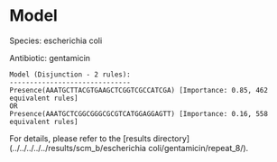 
# Model

Species: escherichia coli

Antibiotic: gentamicin

```
Model (Disjunction - 2 rules):
------------------------------
Presence(AAATGCTTACGTGAAGCTCGGTCGCCATCGA) [Importance: 0.85, 462 equivalent rules]
OR
Presence(AAATGCTCGGCGGGCGCGTCATGGAGGAGTT) [Importance: 0.16, 558 equivalent rules]

```

For details, please refer to the [results directory](../../../../../results/scm_b/escherichia coli/gentamicin/repeat_8/).

